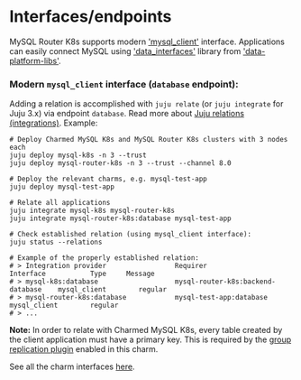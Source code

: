 # Interfaces/endpoints

MySQL Router K8s supports modern ['mysql_client'](https://github.com/canonical/charm-relation-interfaces) interface. Applications can easily connect MySQL using ['data_interfaces'](https://charmhub.io/data-platform-libs/libraries/data_interfaces) library from ['data-platform-libs'](https://github.com/canonical/data-platform-libs/).

### Modern `mysql_client` interface (`database` endpoint):

Adding a relation is accomplished with `juju relate` (or `juju integrate` for Juju 3.x) via endpoint `database`. Read more about [Juju relations (integrations)](https://juju.is/docs/olm/relations). Example:

```shell
# Deploy Charmed MySQL K8s and MySQL Router K8s clusters with 3 nodes each
juju deploy mysql-k8s -n 3 --trust
juju deploy mysql-router-k8s -n 3 --trust --channel 8.0

# Deploy the relevant charms, e.g. mysql-test-app
juju deploy mysql-test-app

# Relate all applications
juju integrate mysql-k8s mysql-router-k8s
juju integrate mysql-router-k8s:database mysql-test-app

# Check established relation (using mysql_client interface):
juju status --relations

# Example of the properly established relation:
# > Integration provider                 Requirer                             Interface           Type     Message
# > mysql-k8s:database                   mysql-router-k8s:backend-database    mysql_client        regular
# > mysql-router-k8s:database            mysql-test-app:database              mysql_client        regular         
# > ...
```

**Note:** In order to relate with Charmed MySQL K8s, every table created by the client application must have a primary key. This is required by the [group replication plugin](https://dev.mysql.com/doc/refman/8.0/en/group-replication-requirements.html) enabled in this charm.

See all the charm interfaces [here](https://charmhub.io/mysql-router-k8s/integrations).